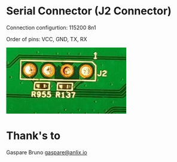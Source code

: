 # Serial Connector (J2 Connector)

Connection configurtion: 115200 8n1

Order of pins: VCC, GND, TX, RX

[![J2 Connector](files/images/J2_Connector.jpg)](https://openwrt.org/docs/techref/hardware/port.serial)

# Thank's to

Gaspare Bruno <gaspare@anlix.io>
